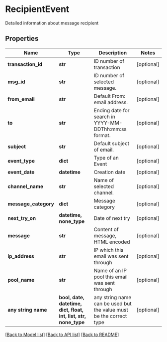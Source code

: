 # RecipientEvent

Detailed information about message recipient

## Properties
Name | Type | Description | Notes
------------ | ------------- | ------------- | -------------
**transaction_id** | **str** | ID number of transaction | [optional] 
**msg_id** | **str** | ID number of selected message. | [optional] 
**from_email** | **str** | Default From: email address. | [optional] 
**to** | **str** | Ending date for search in YYYY-MM-DDThh:mm:ss format. | [optional] 
**subject** | **str** | Default subject of email. | [optional] 
**event_type** | **dict** | Type of an Event | [optional] 
**event_date** | **datetime** | Creation date | [optional] 
**channel_name** | **str** | Name of selected channel. | [optional] 
**message_category** | **dict** | Message category | [optional] 
**next_try_on** | **datetime, none_type** | Date of next try | [optional] 
**message** | **str** | Content of message, HTML encoded | [optional] 
**ip_address** | **str** | IP which this email was sent through | [optional] 
**pool_name** | **str** | Name of an IP pool this email was sent through | [optional] 
**any string name** | **bool, date, datetime, dict, float, int, list, str, none_type** | any string name can be used but the value must be the correct type | [optional]

[[Back to Model list]](../README.md#documentation-for-models) [[Back to API list]](../README.md#documentation-for-api-endpoints) [[Back to README]](../README.md)


